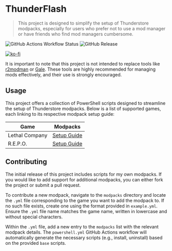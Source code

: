 # ThunderFlash

> This project is designed to simplify the setup of Thunderstore modpacks, especially for users who prefer not to use a mod manager or have friends who find mod managers cumbersome.

![GitHub Actions Workflow Status](https://img.shields.io/github/actions/workflow/status/RatserX/thunderstore-modpack-script/powershell.yml)
![GitHub Release](https://img.shields.io/github/v/release/RatserX/thunderstore-modpack-script)

[![ko-fi](https://ko-fi.com/img/githubbutton_sm.svg)](https://ko-fi.com/H2H11DGC3V)

It is important to note that this project is not intended to replace tools like [r2modman](https://github.com/ebkr/r2modmanPlus) or [Gale](https://github.com/Kesomannen/gale). These tools are highly recommended for managing mods effectively, and their use is strongly encouraged.

## Usage

This project offers a collection of PowerShell scripts designed to streamline the setup of Thunderstore modpacks. Below is a list of supported games, each linking to its respective modpack setup guide:

| Game           | Modpacks                                 |
|----------------|------------------------------------------|
| Lethal Company | [Setup Guide](./docs/LETHALCOMPANY.md)   |
| R.E.P.O.       | [Setup Guide](./docs/REPO.md)            |

## Contributing

The initial release of this project includes scripts for my own modpacks. If you would like to add support for additional modpacks, you can either fork the project or submit a pull request.

To contribute a new modpack, navigate to the `modpacks` directory and locate the `.yml` file corresponding to the game you want to add the modpack to. If no such file exists, create one using the format provided in `example.yml`. Ensure the `.yml` file name matches the game name, written in lowercase and without special characters. 

Within the `.yml` file, add a new entry to the `modpacks` list with the relevant modpack details. The `powershell.yml` GitHub Actions workflow will automatically generate the necessary scripts (e.g., install, uninstall) based on the provided `base` scripts.
